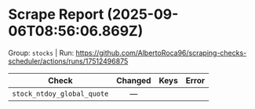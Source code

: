 # Scrape Report (2025-09-06T08:56:06.869Z)

Group: `stocks`  |  Run: https://github.com/AlbertoRoca96/scraping-checks-scheduler/actions/runs/17512496875

| Check | Changed | Keys | Error |
|---|:---:|:--|:--|
| `stock_ntdoy_global_quote` | — |  |  |
